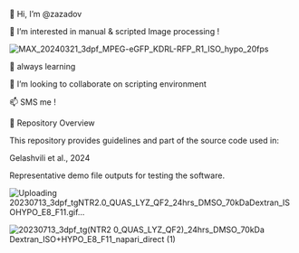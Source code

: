 👋 Hi, I’m @zazadov

👀 I’m interested in manual & scripted Image processing !

![MAX_20240321_3dpf_MPEG-eGFP_KDRL-RFP_R1_ISO_hypo_20fps](https://github.com/user-attachments/assets/c0b7174b-b8ad-4be3-9d58-4ed77b5aedae)










🌱 always learning

💞️ I’m looking to collaborate on scripting environment


📫 SMS me !


🧭 Repository Overview

This repository provides guidelines and part of the source code used in:

Gelashvili et al., 2024

Representative demo file outputs for testing the software.

![Uploading 20230713_3dpf_tgNTR2.0_QUAS_LYZ_QF2_24hrs_DMSO_70kDaDextran_ISOHYPO_E8_F11.gif…]()


![20230713_3dpf_tg(NTR2 0_QUAS_LYZ_QF2)_24hrs_DMSO_70kDa Dextran_ISO+HYPO_E8_F11_napari_direct (1)](https://github.com/user-attachments/assets/21c973e5-7e01-45ef-b00d-2ab24a0b5909)

<!---
zazadovv/zazadovv is a ✨ special ✨ repository because its `README.md` (this file) appears on your GitHub profile.
You can click the Preview link to take a look at your changes.
--->

